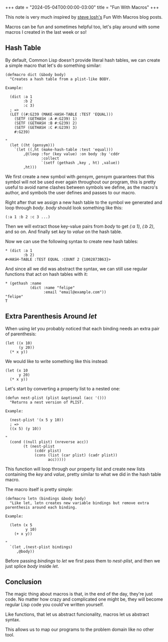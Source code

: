 +++
date = "2024-05-04T00:00:00-03:00"
title = "Fun With Macros"
+++

This note is very much inspired by [steve losh's](https://stevelosh.com/) Fun With Macros blog posts.

Macros can be fun and sometimes helpful too,
let's play around with some macros I created in the last week or so!

## Hash Table

By default, Common Lisp doesn't provide literal hash tables,
we can create a simple macro that let's do something similar:

```
(defmacro dict (&body body)
  "Creates a hash table from a plist-like BODY.

Example:

  (dict :a 1
        :b 2
        :c 3)
  ; =>
  (LET ((#:G239 (MAKE-HASH-TABLE :TEST 'EQUAL)))
    (SETF (GETHASH :A #:G239) 1)
    (SETF (GETHASH :B #:G239) 2)
    (SETF (GETHASH :C #:G239) 3)
    #:G239)

"
  (let ((ht (gensym)))
    `(let ((,ht (make-hash-table :test 'equal)))
        ,@(loop :for (key value) :on body :by 'cddr
                :collect
                `(setf (gethash ,key , ht) ,value))
        ,ht)))
```

We first create a new symbol with *gensym*,
*gensym* guarantees that this symbol will not be used ever again throughout our program,
this is pretty useful to avoid name clashes between symbols we define, as the macro's author,
and symbols the user defines and passes to our macro.

Right after that we assign a new hash table to the symbol we generated and loop through *body*.
*body* should look something like this:
```
(:a 1 :b 2 :c 3 ...)
```
Then we will extract those key-value pairs from *body* to get *(:a 1)*, *(:b 2)*, and so on.
And finally set *key* to *value* on the hash table.

Now we can use the following syntax to create new hash tables:
```
* (dict :a 1
        :b 2)
#<HASH-TABLE :TEST EQUAL :COUNT 2 {1002873B63}>
```

And since all we did was abstract the syntax,
we can still use regular functions that act on hash tables with it:
```
* (gethash :name
           (dict :name "felipe"
                 :email "email@example.com"))
"felipe"
T
```

## Extra Parenthesis Around *let*

When using *let* you probably noticed that each binding needs an extra pair of parenthesis:
```
(let ((x 10)
      (y 20))
  (* x y))
```

We would like to write something like this instead:
```
(let (x 10
      y 20)
  (* x y))
```

Let's start by converting a property list to a nested one:
```
(defun nest-plist (plist &optional (acc '()))
  "Returns a nest version of PLIST.

Example:

  (nest-plist '(x 5 y 10))
  ; =>
  ((x 5) (y 10))

"
  (cond ((null plist) (nreverse acc))
        (t (nest-plist
             (cddr plist)
             (cons (list (car plist) (cadr plist))
                   acc)))))
```

This function will loop through our property list and create new lists containing the *key* and *value*,
pretty similar to what we did in the hash table macro.

The macro itself is pretty simple:
```
(defmacro letn (bindings &body body)
  "Like let, letn creates new variable bindings but remove extra parenthesis around each binding.

Example:

  (letn (x 5
         y 10)
    (+ x y))

"
  `(let ,(nest-plist bindings)
     ,@body))
```

Before passing *bindings* to *let* we first pass them to *nest-plist*,
and then we just splice *body* inside *let*.

## Conclusion

The magic thing about macros is that,
in the end of the day,
they're just code.
No matter how crazy and complicated one might be,
they will become regular Lisp code you could've written yourself.

Like functions,
that let us abstract funcionality,
macros let us abstract syntax.

This allows us to map our programs to the problem domain like no other tool.
